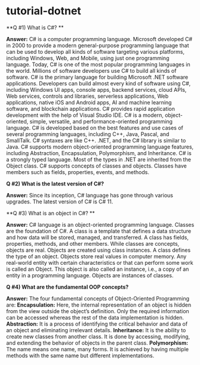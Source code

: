 # tutorial-dotnet
**Q #1) What is C#? **

**Answer:** C# is a computer programming language. Microsoft developed C# in 2000 to provide a modern general-purpose programming language that can be used to develop all kinds of software targeting various platforms, including Windows, Web, and Mobile, using just one programming language. Today, C# is one of the most popular programming languages in the world. Millions of software developers use C# to build all kinds of software. 
C# is the primary language for building Microsoft .NET software applications. Developers can build almost every kind of software using C#, including Windows UI apps, console apps, backend services, cloud APIs, Web services, controls and libraries, serverless applications, Web applications, native iOS and Android apps, AI and machine learning software, and blockchain applications.
C# provides rapid application development with the help of Visual Studio IDE. C# is a modern, object-oriented, simple, versatile, and performance-oriented programming language. C# is developed based on the best features and use cases of several programming languages, including C++, Java, Pascal, and SmallTalk. 
C# syntaxes are like C++. .NET, and the C# library is similar to Java. C# supports modern object-oriented programming language features, including Abstraction, Encapsulation, Polymorphism, and Inheritance. C# is a strongly typed language. Most of the types in .NET are inherited from the Object class.
C# supports concepts of classes and objects. Classes have members such as fields, properties, events, and methods.

**Q #2) What is the latest version of C#?**

**Answer:** Since its inception, C# language has gone through various upgrades. The latest version of C# is C# 11.

**Q #3) What is an object in C#? **

**Answer:** C# language is an object-oriented programming language. Classes are the foundation of C#. A class is a template that defines a data structure and how data will be stored, managed, and transferred. A class has fields, properties, methods, and other members.
While classes are concepts, objects are real. Objects are created using class instances. A class defines the type of an object. Objects store real values in computer memory.
Any real-world entity with certain characteristics or that can perform some work is called an Object. This object is also called an instance, i.e., a copy of an entity in a programming language. Objects are instances of classes.


**Q #4) What are the fundamental OOP concepts?**

**Answer:** The four fundamental concepts of Object-Oriented Programming are:
**Encapsulation:** Here, the internal representation of an object is hidden from the view outside the object’s definition. Only the required information can be accessed whereas the rest of the data implementation is hidden.
**Abstraction:** It is a process of identifying the critical behavior and data of an object and eliminating irrelevant details.
**Inheritance:** It is the ability to create new classes from another class. It is done by accessing, modifying, and extending the behavior of objects in the parent class.
**Polymorphism:** The name means one name, many forms. It is achieved by having multiple methods with the same name but different implementations.


